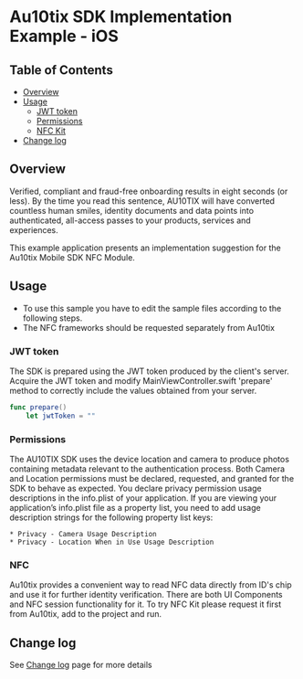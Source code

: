 # Au10tix SDK Implementation Example - iOS

## Table of Contents
- [Overview](#overview)
- [Usage](#usage)
    - [JWT token](#jwt-token)
    - [Permissions](#permissions)
    - [NFC Kit](#nfc)
- [Change log](#change-log)

## Overview
Verified, compliant and fraud-free onboarding results in eight seconds (or less). By the time you read this sentence, AU10TIX will have converted countless human smiles, identity documents and data points into authenticated, all-access passes to your products, services and experiences.

This example application presents an implementation suggestion for the Au10tix Mobile SDK NFC Module.

## Usage

 - To use this sample you have to edit the sample files according to the following steps.
 - The NFC frameworks should be requested separately from Au10tix

### JWT token
The SDK is prepared using the JWT token produced by the client's server.
Acquire the JWT token and modify MainViewController.swift 'prepare' method to correctly include the values obtained from your server.

```swift
func prepare()
    let jwtToken = ""
```

### Permissions
The AU10TIX SDK uses the device location and camera to produce photos containing metadata relevant to the authentication process. 
Both Camera and Location permissions must be declared, requested, and granted for the SDK to behave as expected.
You declare privacy permission usage descriptions in the info.plist of your application.
If you are viewing your application’s info.plist file as a property list, you need to add usage description strings for the following property list keys:

    * Privacy - Camera Usage Description
    * Privacy - Location When in Use Usage Description

### NFC
Au10tix provides a convenient way to read NFC data directly from ID's chip and use it for further identity verification. There are both UI Components and NFC session functionality for it. To try NFC Kit please request it first from Au10tix, add to the project and run.

## Change log
See [Change log](changelog.md) page for more details

